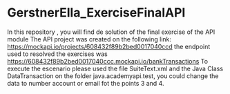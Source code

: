 # GerstnerElla_ExerciseFinalAPI
In this repository , you will find de solution of the final exercise of the API module The API project was created on the following link: https://mockapi.io/projects/608432f89b2bed0017040ccd the endpoint used to resolved the exercises was https://608432f89b2bed0017040ccc.mockapi.io/bankTransactions To execute the escenario please used the file SuiteText.xml and the Java Class DataTransaction on the folder java.academyapi.test, you could change the data to number account or email fot the points 3 and 4.
